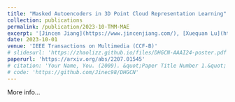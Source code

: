 ```yaml
---
title: "Masked Autoencoders in 3D Point Cloud Representation Learning"
collection: publications
permalink: /publication/2023-10-TMM-MAE
excerpt: '[Jincen Jiang](https://www.jincenjiang.com/), [Xuequan Lu](https://www.xuequanlu.com/), **Lizhi Zhao**, [Imran Razzak](https://imranrazzak.github.io/) , [Meili Wang](https://scholar.google.com/citations?user=yNb6-d4AAAAJ)'
date: 2023-10-01
venue: 'IEEE Transactions on Multimedia (CCF-B)'
# slidesurl: 'https://zhaolizz.github.io/files/DHGCN-AAAI24-poster.pdf'
paperurl: 'https://arxiv.org/abs/2207.01545'
# citation: 'Your Name, You. (2009). &quot;Paper Title Number 1.&quot; <i>Journal 1</i>. 1(1).'
# code: 'https://github.com/Jinec98/DHGCN'
---
```

More info...